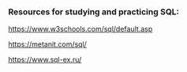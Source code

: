 ### Resources for studying and practicing SQL:
https://www.w3schools.com/sql/default.asp <br>

https://metanit.com/sql/ <br>

https://www.sql-ex.ru/
